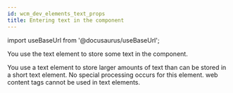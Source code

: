 ```yaml
---
id: wcm_dev_elements_text_props
title: Entering text in the component
---
```

import useBaseUrl from '@docusaurus/useBaseUrl';



You use the text element to store some text in the component.

You use a text element to store larger amounts of text than can be stored in a short text element. No special processing occurs for this element. web content tags cannot be used in text elements.

